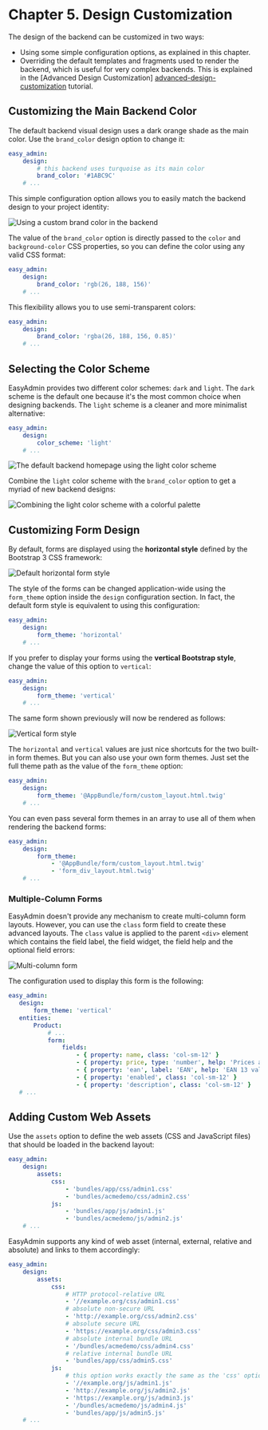 Chapter 5. Design Customization
===============================

The design of the backend can be customized in two ways:

  * Using some simple configuration options, as explained in this chapter.
  * Overriding the default templates and fragments used to render the backend,
    which is useful for very complex backends. This is explained in the
    [Advanced Design Customization] [advanced-design-customization] tutorial.

Customizing the Main Backend Color
----------------------------------

The default backend visual design uses a dark orange shade as the main color.
Use the `brand_color` design option to change it:

```yaml
easy_admin:
    design:
        # this backend uses turquoise as its main color
        brand_color: '#1ABC9C'
    # ...
```

This simple configuration option allows you to easily match the backend design
to your project identity:

![Using a custom brand color in the backend](images/easyadmin-design-brand-color.png)

The value of the `brand_color` option is directly passed to the `color` and
`background-color` CSS properties, so you can define the color using any valid
CSS format:

```yaml
easy_admin:
    design:
        brand_color: 'rgb(26, 188, 156)'
    # ...
```

This flexibility allows you to use semi-transparent colors:

```yaml
easy_admin:
    design:
        brand_color: 'rgba(26, 188, 156, 0.85)'
    # ...
```

Selecting the Color Scheme
--------------------------

EasyAdmin provides two different color schemes: `dark` and `light`. The `dark`
scheme is the default one because it's the most common choice when designing
backends. The `light` scheme is a cleaner and more minimalist alternative:

```yaml
easy_admin:
    design:
        color_scheme: 'light'
    # ...
```

![The default backend homepage using the light color scheme](images/easyadmin-design-color-scheme-light.png)

Combine the `light` color scheme with the `brand_color` option to get a myriad
of new backend designs:

![Combining the light color scheme with a colorful palette](images/easyadmin-design-brand-color-light-theme.png)

Customizing Form Design
-----------------------

By default, forms are displayed using the **horizontal style** defined by the
Bootstrap 3 CSS framework:

![Default horizontal form style](images/easyadmin-form-horizontal.png)

The style of the forms can be changed application-wide using the `form_theme`
option inside the `design` configuration section. In fact, the default form
style is equivalent to using this configuration:

```yaml
easy_admin:
    design:
        form_theme: 'horizontal'
    # ...
```

If you prefer to display your forms using the **vertical Bootstrap style**,
change the value of this option to `vertical`:

```yaml
easy_admin:
    design:
        form_theme: 'vertical'
    # ...
```

The same form shown previously will now be rendered as follows:

![Vertical form style](images/easyadmin-form-vertical.png)

The `horizontal` and `vertical` values are just nice shortcuts for the two
built-in form themes. But you can also use your own form themes. Just set the
full theme path as the value of the `form_theme` option:

```yaml
easy_admin:
    design:
        form_theme: '@AppBundle/form/custom_layout.html.twig'
    # ...
```

You can even pass several form themes in an array to use all of them when
rendering the backend forms:

```yaml
easy_admin:
    design:
        form_theme:
            - '@AppBundle/form/custom_layout.html.twig'
            - 'form_div_layout.html.twig'
    # ...
```

### Multiple-Column Forms

EasyAdmin doesn't provide any mechanism to create multi-column form layouts.
However, you can use the `class` form field to create these advanced layouts.
The `class` value is applied to the parent `<div>` element which contains the
field label, the field widget, the field help and the optional field errors:

![Multi-column form](images/easyadmin-form-multi-column.png)

The configuration used to display this form is the following:

 ```yaml
easy_admin:
    design:
        form_theme: 'vertical'
    entities:
        Product:
            # ...
            form:
                fields:
                    - { property: name, class: 'col-sm-12' }
                    - { property: price, type: 'number', help: 'Prices are always in euros', class: 'col-sm-6' }
                    - { property: 'ean', label: 'EAN', help: 'EAN 13 valid code. Leave empty if unknown.', class: 'col-sm-6' }
                    - { property: 'enabled', class: 'col-sm-12' }
                    - { property: 'description', class: 'col-sm-12' }
    # ...
```

Adding Custom Web Assets
------------------------

Use the `assets` option to define the web assets (CSS and JavaScript files)
that should be loaded in the backend layout:

```yaml
easy_admin:
    design:
        assets:
            css:
                - 'bundles/app/css/admin1.css'
                - 'bundles/acmedemo/css/admin2.css'
            js:
                - 'bundles/app/js/admin1.js'
                - 'bundles/acmedemo/js/admin2.js'
    # ...
```

EasyAdmin supports any kind of web asset (internal, external, relative and
absolute) and links to them accordingly:

```yaml
easy_admin:
    design:
        assets:
            css:
                # HTTP protocol-relative URL
                - '//example.org/css/admin1.css'
                # absolute non-secure URL
                - 'http://example.org/css/admin2.css'
                # absolute secure URL
                - 'https://example.org/css/admin3.css'
                # absolute internal bundle URL
                - '/bundles/acmedemo/css/admin4.css'
                # relative internal bundle URL
                - 'bundles/app/css/admin5.css'
            js:
                # this option works exactly the same as the 'css' option
                - '//example.org/js/admin1.js'
                - 'http://example.org/js/admin2.js'
                - 'https://example.org/js/admin3.js'
                - '/bundles/acmedemo/js/admin4.js'
                - 'bundles/app/js/admin5.js'
    # ...
```

[advanced-design-customization]: ../tutorials/advanced-design-customization.md
